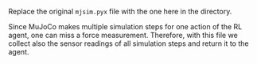 Replace the original `mjsim.pyx` file with the one here in the directory.

Since MuJoCo makes multiple simulation steps for one action of the RL agent,
one can miss a force measurement. Therefore, with this file we collect also the 
sensor readings of all simulation steps and return it to the agent.